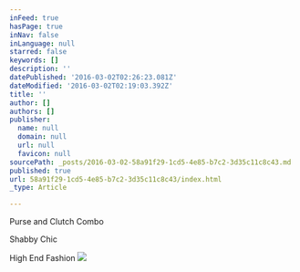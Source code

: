 ```yaml
---
inFeed: true
hasPage: true
inNav: false
inLanguage: null
starred: false
keywords: []
description: ''
datePublished: '2016-03-02T02:26:23.081Z'
dateModified: '2016-03-02T02:19:03.392Z'
title: ''
author: []
authors: []
publisher:
  name: null
  domain: null
  url: null
  favicon: null
sourcePath: _posts/2016-03-02-58a91f29-1cd5-4e85-b7c2-3d35c11c8c43.md
published: true
url: 58a91f29-1cd5-4e85-b7c2-3d35c11c8c43/index.html
_type: Article

---
```

Purse and Clutch Combo

Shabby Chic

High End Fashion
![](https://the-grid-user-content.s3-us-west-2.amazonaws.com/08dca7b8-069d-471b-b085-5ec4a62a3019.JPG)